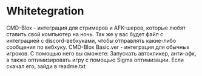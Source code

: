 # Whitetegration
CMD-Blox - интеграция для стримеров и AFK-шеров, которые любят ставить свой компьютер на ночь. Так же у вас будет файл с интеграцией с discord-вебхуками, чтобы отправлять какие-либо сообщения по вебхуку.
CMD-Blox Basic.ver - интеграция для обычных игроков. С помощью него вы сможете: Запускать автокликер, анти-афк, а также оптимизировать игру с помощью Sigma оптимизации. Если скачал его, зайди в readme.txt
